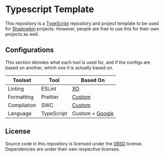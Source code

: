# Typescript Template

This repository is a [TypeScript](https://www.typescriptlang.org/) repository
and project template to be used for [Shadowbin](https://github.com/shdwbin)
projects. However, people are free to use this for their own projects as well.

## Configurations

This section denotes what each tool is used for, and if the configs are based on
another, which one it is actually based on.

| Toolset     | Tool       | Based On      
| ----------- | ---------- | --------------------------------------------------
| Linting     | ESLint     | [XO](https://tinyurl.com/mr8wfh4j)
| Formatting  | Prettier   | [Custom](https://tinyurl.com/3bn6ju34)
| Compilation | SWC        | [Custom](https://tinyurl.com/y4cbf2c9)
| Language    | TypeScript | Custom + [Google](https://tinyurl.com/2p8zsdbr)

## License

Source code in this repository is licensed under the
[0BSD](https://choosealicense.com/licenses/0bsd) license. Dependencies are under
their own respective licenses.